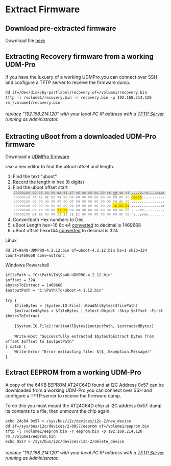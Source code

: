 # Extract Firmware

## Download pre-extracted firmware
Download file [here](Firmware/)

## Extracting Recovery firmware from a working UDM-Pro
If you have the luxuary of a working UDMPro you can connect over SSH and configure a TFTP server to receive the firmware dump.

```
dd if=/dev/disk/by-partlabel/recovery of=/volume1/recovery.bin
tftp -l /volume1/recovery.bin -r recovery.bin -p 192.168.214.120
rm /volume1/recovery.bin
```

###### replace "192.168.214.120" with your local PC IP address with a [TFTP Server](http://tftpd32.jounin.net) running as Administrator.

## Extracting uBoot from a downloaded UDM-Pro firmware
Download a [UDMPro firmware](https://ui.com/download/software/udm-pro) 

Use a hex editor to find the uBoot offset and length.
1. Find the text "uboot"
2. Record the length in hex (6 digits)
3. Find the uboot offset start
![alt text](Diagrams/UDMPro-uBootExtract.png "UDM-Pro uBoot Hex")
4. Convertboth Hex numbers to Dec
5. uBoot Length hex=16 6c e4 [converted](https://www.rapidtables.com/convert/number/hex-to-decimal.html?x=166CE4) to decimal is 1469668
6. uBoot offset hex=144 [converted](https://www.rapidtables.com/convert/number/hex-to-decimal.html?x=144) to decimal is 324

Linux
```
dd if=9a40-UDMPRO-4.2.12.bin of=uboot-4.2.12.bin bs=1 skip=324 count=1469668 conv=notrunc
```

Windows Powershell
```
$filePath = "C:\Path\To\9a40-UDMPRO-4.2.12.bin"
$offset = 324
$bytesToExtract = 1469668
$outputPath = "C:\Path\To\uboot-4.1.12.bin"

try {
    $fileBytes = [System.IO.File]::ReadAllBytes($filePath)
    $extractedBytes = $fileBytes | Select-Object -Skip $offset -First $bytesToExtract

    [System.IO.File]::WriteAllBytes($outputPath, $extractedBytes)

    Write-Host "Successfully extracted $bytesToExtract bytes from offset $offset to $outputPath"
} catch {
    Write-Error "Error extracting file: $($_.Exception.Message)"
}
```

## Extract EEPROM from a working UDM-Pro
A copy of the 64KB EEPROM AT24C64D found at I2C Address 0x57 can be downloaded from a working UDM-Pro you can connect over SSH and configure a TFTP server to receive the firmware dump.

To do this you must mount the AT24C64D chip at I2C address 0x57. dump its contents to a file, then unmount the chip again.

```
echo 24c64 0x57 > /sys/bus/i2c/devices/i2c-2/new_device
dd if=/sys/bus/i2c/devices/2-0057/eeprom of=/volume1/eeprom.bin
tftp -l /volume1/eeprom.bin -r eeprom.bin -p 192.168.214.120
rm /volume1/eeprom.bin
echo 0x57 > /sys/bus/i2c/devices/i2c-2/delete_device
```
###### replace "192.168.214.120" with your local PC IP address with a [TFTP Server](http://tftpd32.jounin.net) running as Administrator.